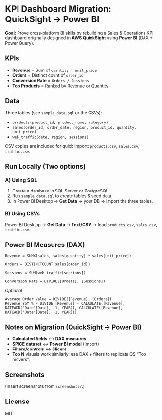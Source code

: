 # KPI Dashboard Migration: QuickSight → Power BI

**Goal:** Prove cross‑platform BI skills by rebuilding a Sales & Operations KPI dashboard originally designed in **AWS QuickSight** using **Power BI** (DAX + Power Query).

## KPIs
- **Revenue** = Sum of `quantity * unit_price`
- **Orders** = Distinct count of `order_id`
- **Conversion Rate** = `Orders / Sessions`
- **Top Products** = Ranked by Revenue or Quantity

## Data
Three tables (see `sample_data.sql` or the CSVs):
- `products(product_id, product_name, category)`
- `sales(order_id, order_date, region, product_id, quantity, unit_price)`
- `web_traffic(date, region, sessions)`

CSV copies are included for quick import: `products.csv`, `sales.csv`, `traffic.csv`.

## Run Locally (Two options)
### A) Using SQL
1. Create a database in SQL Server or PostgreSQL.
2. Run `sample_data.sql` to create tables & seed data.
3. In Power BI Desktop → **Get Data** → your DB → import the three tables.

### B) Using CSVs
Power BI Desktop → **Get Data** → **Text/CSV** → load `products.csv`, `sales.csv`, `traffic.csv`.

## Power BI Measures (DAX)
```DAX
Revenue = SUMX(sales, sales[quantity] * sales[unit_price])

Orders = DISTINCTCOUNT(sales[order_id])

Sessions = SUM(web_traffic[sessions])

Conversion Rate = DIVIDE([Orders], [Sessions])
```
_Optional_
```DAX
Average Order Value = DIVIDE([Revenue], [Orders])
Revenue YoY % = DIVIDE([Revenue] - CALCULATE([Revenue], DATEADD('Date'[Date], -1, YEAR)), CALCULATE([Revenue], DATEADD('Date'[Date], -1, YEAR)))
```

## Notes on Migration (QuickSight → Power BI)
- **Calculated fields** ↔ **DAX measures**
- **SPICE dataset** ↔ **Power BI model** (Import)
- **Filters/controls** ↔ **Slicers**
- **Top N** visuals work similarly; use DAX + filters to replicate QS “Top movers”.

## Screenshots
(Insert screenshots from `screenshots/`.)

## License
MIT
